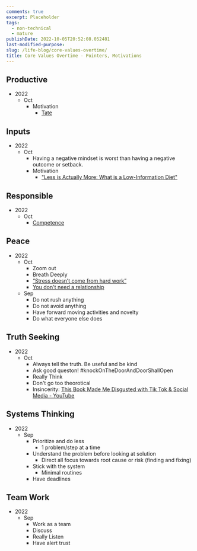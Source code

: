 ```yaml
---
comments: true
excerpt: Placeholder
tags:
  - non-technical
  - mature
publishDate: 2022-10-05T20:52:08.052481
last-modified-purpose:
slug: /life-blog/core-values-overtime/
title: Core Values Overtime - Pointers, Motivations
---
```


## Productive

- 2022
  - Oct
    - Motivation
      - [Tate](https://www.instagram.com/reel/CiyHB24KRF-/?igshid=MDJmNzVkMjY%3D)

## Inputs

- 2022
  - Oct
    - Having a negative mindset is worst than having a negative outcome or setback.
    - Motivation
      - ["Less is Actually More: What is a Low-Information Diet"](https://www.instagram.com/reel/CjF-IeEpGFN/?igshid=MDJmNzVkMjY%3D)

## **Responsible**

- 2022
  - Oct
    - [Competence](https://www.instagram.com/reel/CjKGNHHIr0K/?igshid=MDJmNzVkMjY%3D)

## Peace

- 2022
  - Oct
    - Zoom out
    - Breath Deeply
    - [“Stress doesn’t come from hard work”](https://www.instagram.com/reel/CjGrrdegCZ4/?igshid=MDJmNzVkMjY%3D)
    - [You don't need a relationship](https://www.instagram.com/reel/CjDnf8ZDIOa/?igshid=MDJmNzVkMjY%3D)
  - Sep
    - Do not rush anything
    - Do not avoid anything
    - Have forward moving activities and novelty
    - Do what everyone else does

## Truth Seeking

- 2022
  - Oct
    - Always tell the truth. Be useful and be kind
    - Ask good queston! #knockOnTheDoorAndDoorShallOpen
    - Really Think
    - Don't go too theorotical
    - Insincerity: [This Book Made Me Disgusted with Tik Tok & Social Media - YouTube](https://www.youtube.com/watch?v=IwKUirWg3eA)

## Systems Thinking

- 2022
  - Sep
    - Prioritize and do less
      - 1 problem/step at a time
    - Understand the problem before looking at solution
      - Direct all focus towards root cause or risk (finding and fixing)
    - Stick with the system
      - Minimal routines
    - Have deadlines

## Team Work

- 2022
  - Sep
    - Work as a team
    - Discuss
    - Really Listen
    - Have alert trust
